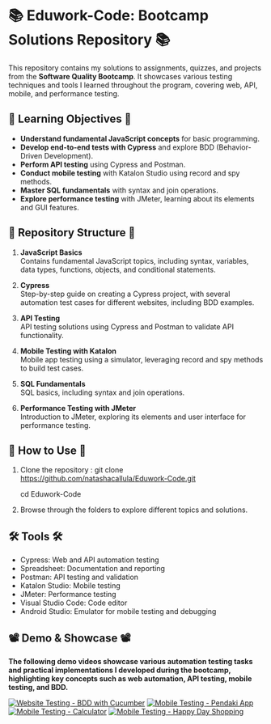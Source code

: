 # 📚 Eduwork-Code: Bootcamp Solutions Repository 📚

This repository contains my solutions to assignments, quizzes, and projects from the **Software Quality Bootcamp**. It showcases various testing techniques and tools I learned throughout the program, covering web, API, mobile, and performance testing.  

## 🎯 Learning Objectives 🎯
- **Understand fundamental JavaScript concepts** for basic programming.  
- **Develop end-to-end tests with Cypress** and explore BDD (Behavior-Driven Development).  
- **Perform API testing** using Cypress and Postman.  
- **Conduct mobile testing** with Katalon Studio using record and spy methods.  
- **Master SQL fundamentals** with syntax and join operations.  
- **Explore performance testing** with JMeter, learning about its elements and GUI features.  

## 📂 Repository Structure 📂  
1. **JavaScript Basics**  
   Contains fundamental JavaScript topics, including syntax, variables, data types, functions, objects, and conditional statements.  

2. **Cypress**  
   Step-by-step guide on creating a Cypress project, with several automation test cases for different websites, including BDD examples.  

3. **API Testing**  
   API testing solutions using Cypress and Postman to validate API functionality.  

4. **Mobile Testing with Katalon**  
   Mobile app testing using a simulator, leveraging record and spy methods to build test cases.  

5. **SQL Fundamentals**  
   SQL basics, including syntax and join operations.  

6. **Performance Testing with JMeter**  
   Introduction to JMeter, exploring its elements and user interface for performance testing.  

## 🚀 How to Use 🚀
1. Clone the repository : git clone https://github.com/natashacallula/Eduwork-Code.git

   cd Eduwork-Code
  
2. Browse through the folders to explore different topics and solutions.

## 🛠️ Tools 🛠️
- Cypress: Web and API automation testing
- Spreadsheet: Documentation and reporting
- Postman: API testing and validation
- Katalon Studio: Mobile testing
- JMeter: Performance testing
- Visual Studio Code: Code editor
- Android Studio: Emulator for mobile testing and debugging

## 📽️ Demo & Showcase 📽️

**The following demo videos showcase various automation testing tasks and practical implementations I developed during the bootcamp, highlighting key concepts such as web automation, API testing, mobile testing, and BDD.**

[![Website Testing - BDD with Cucumber](https://img.youtube.com/vi/2OF4pxR43CA/0.jpg)](https://youtu.be/2OF4pxR43CA)
[![Mobile Testing - Pendaki App](https://img.youtube.com/vi/czc7QFLCaA4/0.jpg)](https://youtu.be/czc7QFLCaA4)
[![Mobile Testing - Calculator](https://img.youtube.com/vi/54Tv_VS_2Xw/0.jpg)](https://youtu.be/54Tv_VS_2Xw)
[![Mobile Testing - Happy Day Shopping](https://img.youtube.com/vi/Ku2MKgBQzKQ/0.jpg)](https://youtu.be/Ku2MKgBQzKQ)
